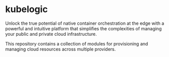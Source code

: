 # kubelogic
Unlock the true potential of native container orchestration at the edge with a powerful and intuitive platform that simplifies the complexities of managing your public and private cloud infrastructure.

This repository contains a collection of modules for provisioning and managing cloud resources across multiple providers.
